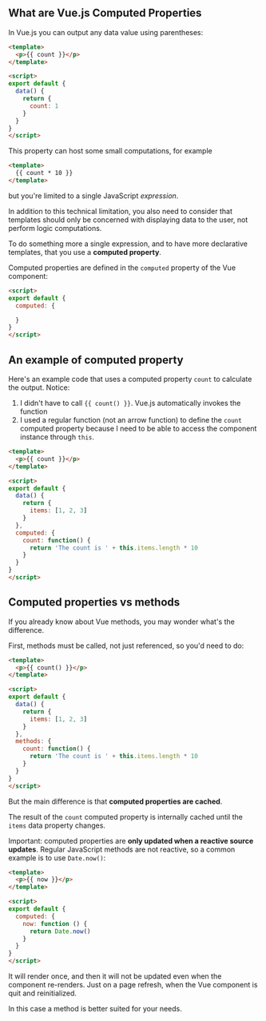 ## What are Vue.js Computed Properties

In Vue.js you can output any data value using parentheses:

```html
<template>
  <p>{{ count }}</p>
</template>

<script>
export default {
  data() {
    return {
      count: 1
    }
  }
}
</script>
```

This property can host some small computations, for example

```html
<template>
  {{ count * 10 }}
</template>
```

but you're limited to a single JavaScript _expression_.

In addition to this technical limitation, you also need to consider that templates should only be concerned with displaying data to the user, not perform logic computations.

To do something more a single expression, and to have more declarative templates, that you use a **computed property**.

Computed properties are defined in the `computed` property of the Vue component:

```html
<script>
export default {
  computed: {

  }
}
</script>
```

## An example of computed property

Here's an example code that uses a computed property `count` to calculate the output. Notice:

1.  I didn't have to call `{{ count() }}`. Vue.js automatically invokes the function
2.  I used a regular function (not an arrow function) to define the `count` computed property because I need to be able to access the component instance through `this`.

```html
<template>
  <p>{{ count }}</p>
</template>

<script>
export default {
  data() {
    return {
      items: [1, 2, 3]
    }
  },
  computed: {
    count: function() {
      return 'The count is ' + this.items.length * 10
    }
  }
}
</script>
```

## Computed properties vs methods

If you already know about Vue methods, you may wonder what's the difference.

First, methods must be called, not just referenced, so you'd need to do:

```html
<template>
  <p>{{ count() }}</p>
</template>

<script>
export default {
  data() {
    return {
      items: [1, 2, 3]
    }
  },
  methods: {
    count: function() {
      return 'The count is ' + this.items.length * 10
    }
  }
}
</script>
```

But the main difference is that **computed properties are cached**.

The result of the `count` computed property is internally cached until the `items` data property changes.

Important: computed properties are **only updated when a reactive source updates**. Regular JavaScript methods are not reactive, so a common example is to use `Date.now()`:

```html
<template>
  <p>{{ now }}</p>
</template>

<script>
export default {
  computed: {
    now: function () {
      return Date.now()
    }
  }
}
</script>
```

It will render once, and then it will not be updated even when the component re-renders. Just on a page refresh, when the Vue component is quit and reinitialized.

In this case a method is better suited for your needs.
